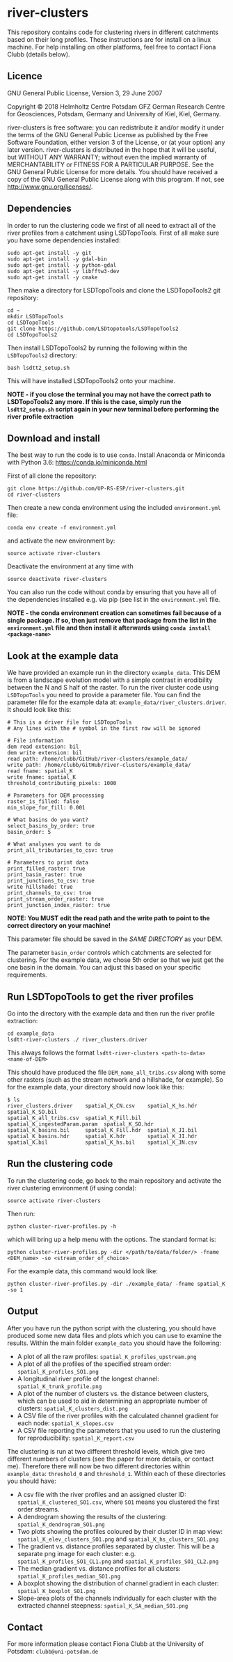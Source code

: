 # river-clusters

This repository contains code for clustering rivers in different catchments based on their long profiles. These instructions are for install on a linux machine. For help installing on other platforms, feel free to contact Fiona Clubb (details below).

## Licence

GNU General Public License, Version 3, 29 June 2007

Copyright © 2018 Helmholtz Centre Potsdam GFZ German Research Centre for Geosciences, Potsdam, Germany and University of Kiel, Kiel, Germany.

river-clusters is free software: you can redistribute it and/or modify it under the terms of the GNU General Public License as published by the Free Software Foundation, either version 3 of the License, or (at your option) any later version. river-clusters is distributed in the hope that it will be useful, but WITHOUT ANY WARRANTY; without even the implied warranty of MERCHANTABILITY or FITNESS FOR A PARTICULAR PURPOSE. See the GNU General Public License for more details. You should have received a copy of the GNU General Public License along with this program. If not, see http://www.gnu.org/licenses/.

## Dependencies

In order to run the clustering code we first of all need to extract all of the river profiles from a catchment using LSDTopoTools.  First of all make sure you have some dependencies installed:
```
sudo apt-get install -y git
sudo apt-get install -y gdal-bin
sudo apt-get install -y python-gdal
sudo apt-get install -y libfftw3-dev
sudo apt-get install -y cmake
```
Then make a directory for LSDTopoTools and clone the LSDTopoTools2 git repository:
```
cd ~
mkdir LSDTopoTools 
cd LSDTopoTools
git clone https://github.com/LSDtopotools/LSDTopoTools2
cd LSDTopoTools2
```
Then install LSDTopoTools2 by running the following within the `LSDTopoTools2` directory:
```
bash lsdtt2_setup.sh
```
This will have installed LSDTopoTools2 onto your machine. 

**NOTE - if you close the terminal you may not have the correct path to LSDTopoTools2 any more. If this is the case, simply run the `lsdtt2_setup.sh` script again in your new terminal before performing the river profile extraction**

## Download and install

The best way to run the code is to use `conda`. Install Anaconda or Miniconda with Python 3.6: https://conda.io/miniconda.html

First of all clone the repository:
```
git clone https://github.com/UP-RS-ESP/river-clusters.git
cd river-clusters
```
Then create a new conda environment using the included `environment.yml` file:
```
conda env create -f environment.yml
```
and activate the new environment by:
```
source activate river-clusters
```
Deactivate the environment at any time with
```
source deactivate river-clusters
```
You can also run the code without conda by ensuring that you have all of the dependencies installed e.g. via pip (see list in the `environment.yml` file.

**NOTE - the conda environment creation can sometimes fail because of a single package. If so, then just remove that package from the list in the `environment.yml` file and then install it afterwards using `conda install <package-name>`**

## Look at the example data

We have provided an example run in the directory `example_data`. This DEM is from a landscape evolution model with a simple contrast in erodibility between the N and S half of the raster. To run the river cluster code using `LSDTopoTools` you need to provide a parameter file. You can find the parameter file for the example data at: `example_data/river_clusters.driver`. It should look like this:

```
# This is a driver file for LSDTopoTools
# Any lines with the # symbol in the first row will be ignored

# File information
dem read extension: bil
dem write extension: bil
read path: /home/clubb/GitHub/river-clusters/example_data/
write path: /home/clubb/GitHub/river-clusters/example_data/
read fname: spatial_K
write fname: spatial_K
threshold_contributing_pixels: 1000

# Parameters for DEM processing
raster_is_filled: false
min_slope_for_fill: 0.001

# What basins do you want?
select_basins_by_order: true
basin_order: 5

# What analyses you want to do
print_all_tributaries_to_csv: true

# Parameters to print data
print_filled_raster: true
print_basin_raster: true
print_junctions_to_csv: true
write hillshade: true
print_channels_to_csv: true
print_stream_order_raster: true
print_junction_index_raster: true
```
**NOTE: You MUST edit the read path and the write path to point to the correct directory on your machine!**

This parameter file should be saved in the *SAME DIRECTORY* as your DEM.

The parameter `basin_order` controls which catchments are selected for clustering.  For the example data, we chose 5th order so that we just get the one basin in the domain. You can adjust this based on your specific requirements.

## Run LSDTopoTools to get the river profiles

Go into the directory with the example data and then run the river profile extraction:
```
cd example_data
lsdtt-river-clusters ./ river_clusters.driver
```
This always follows the format `lsdtt-river-clusters <path-to-data> <name-of-DEM>`

This should have produced the file `DEM_name_all_tribs.csv` along with some other rasters (such as the stream network and a hillshade, for example). So for the example data, your directory should now look like this:
```
$ ls
river_clusters.driver    spatial_K_CN.csv    spatial_K_hs.hdr               spatial_K_SO.bil
spatial_K_all_tribs.csv  spatial_K_Fill.bil  spatial_K_ingestedParam.param  spatial_K_SO.hdr
spatial_K_basins.bil     spatial_K_Fill.hdr  spatial_K_JI.bil
spatial_K_basins.hdr     spatial_K.hdr       spatial_K_JI.hdr
spatial_K.bil            spatial_K_hs.bil    spatial_K_JN.csv

```

## Run the clustering code

To run the clustering code, go back to the main repository and activate the river clustering environment (if using conda):
```
source activate river-clusters
```
Then run:
```
python cluster-river-profiles.py -h
```
which will bring up a help menu with the options.  The standard format is:
```
python cluster-river-profiles.py -dir </path/to/data/folder/> -fname <DEM_name> -so <stream_order_of_choice>
```
For the example data, this command would look like:
```
python cluster-river-profiles.py -dir ./example_data/ -fname spatial_K -so 1
```
## Output

After you have run the python script with the clustering, you should have produced some new data files and plots which you can use to examine the results. Within the main folder `example_data` you should have the following:
* A plot of all the raw profiles: `spatial_K_profiles_upstream.png`
* A plot of all the profiles of the specified stream order: `spatial_K_profiles_SO1.png`
* A longitudinal river profile of the longest channel: `spatial_K_trunk_profile.png`
* A plot of the number of clusters vs. the distance between clusters, which can be used to aid in determining an appropriate number of clusters: `spatial_K_clusters_dist.png`
* A CSV file of the river profiles with the calculated channel gradient for each node: `spatial_K_slopes.csv`
* A CSV file reporting the parameters that you used to run the clustering for reproducibility: `spatial_K_report.csv`
 
The clustering is run at two different threshold levels, which give two different numbers of clusters (see the paper for more details, or contact me).  Therefore there will now be two different directories within `example_data`: `threshold_0` and `threshold_1`. Within each of these directories you should have:
* A csv file with the river profiles and an assigned cluster ID: `spatial_K_clustered_SO1.csv`, where `SO1` means you clustered the first order streams.
* A dendrogram showing the results of the clustering: `spatial_K_dendrogram_SO1.png`
* Two plots showing the profiles coloured by their cluster ID in map view: `spatial_K_elev_clusters_SO1.png` and `spatial_K_hs_clusters_SO1.png`
* The gradient vs. distance profiles separated by cluster. This will be a separate png image for each cluster: e.g. `spatial_K_profiles_SO1_CL1.png` and `spatial_K_profiles_SO1_CL2.png`
* The median gradient vs. distance profiles for all clusters: `spatial_K_profiles_median_SO1.png`
* A boxplot showing the distribution of channel gradient in each cluster: `spatial_K_boxplot_SO1.png`
* Slope-area plots of the channels individually for each cluster with the extracted channel steepness: `spatial_K_SA_median_SO1.png`

## Contact

For more information please contact Fiona Clubb at the University of Potsdam: `clubb@uni-potsdam.de`
